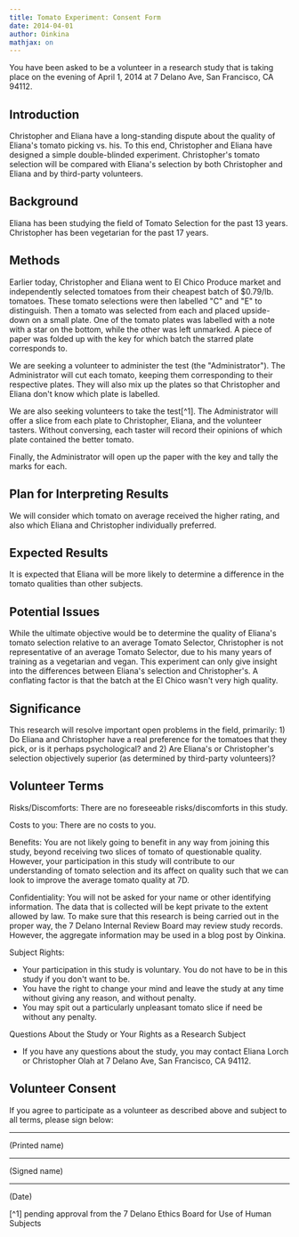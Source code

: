 ```yaml
---
title: Tomato Experiment: Consent Form
date: 2014-04-01
author: Oinkina
mathjax: on
---
```


You have been asked to be a volunteer in a research study that is taking place on the evening of April 1, 2014 at 7 Delano Ave, San Francisco, CA 94112. 

Introduction
-----------------
Christopher and Eliana have a long-standing dispute about the quality of Eliana's tomato picking vs. his. To this end, Christopher and Eliana have designed a simple double-blinded experiment. Christopher's tomato selection will be compared with Eliana's selection by both Christopher and Eliana and by third-party volunteers. 

Background
------------------
Eliana has been studying the field of Tomato Selection for the past 13 years. Christopher has been vegetarian for the past 17 years.

Methods
------------
Earlier today, Christopher and Eliana went to El Chico Produce market and independently selected tomatoes from their cheapest batch of $0.79/lb. tomatoes. These tomato selections were then labelled "C" and "E" to distinguish. Then a tomato was selected from each and placed upside-down on a small plate. One of the tomato plates was labelled with a note with a star on the bottom, while the other was left unmarked. A piece of paper was folded up with the key for which batch the starred plate corresponds to. 

We are seeking a volunteer to administer the test (the "Administrator"). The Administrator will cut each tomato, keeping them corresponding to their respective plates. They will also mix up the plates so that Christopher and Eliana don't know which plate is labelled. 

We are also seeking volunteers to take the test[^1]. The Administrator will offer a slice from each plate to Christopher, Eliana, and the volunteer tasters. Without conversing, each taster will record their opinions of which plate contained the better tomato. 

Finally, the Administrator will open up the paper with the key and tally the marks for each. 

Plan for Interpreting Results
----------------------------------------
We will consider which tomato on average received the higher rating, and also which Eliana and Christopher individually preferred.

Expected Results
--------------------------
It is expected that Eliana will be more likely to determine a difference in the tomato qualities than other subjects. 

Potential Issues
-----------------------
While the ultimate objective would be to determine the quality of Eliana's tomato selection relative to an average Tomato Selector, Christopher is not representative of an average Tomato Selector, due to his many years of training as a vegetarian and vegan. This experiment can only give insight into the differences between Eliana's selection and Christopher's. A conflating factor is that the batch at the El Chico wasn't very high quality.

Significance
------------------
This research will resolve important open problems in the field, primarily: 1) Do Eliana and Christopher have a real preference for the tomatoes that they pick, or is it perhaps psychological? and 2) Are Eliana's or Christopher's selection objectively superior (as determined by third-party volunteers)?

Volunteer Terms
-------------------------

Risks/Discomforts:
There are no foreseeable risks/discomforts in this study.

Costs to you:
There are no costs to you.

Benefits: 
You are not likely going to benefit in any way from joining this study, beyond receiving two slices of tomato of questionable quality. However, your participation in this study will contribute to our understanding of tomato selection and its affect on quality such that we can look to improve the average tomato quality at 7D.

Confidentiality:
You will not be asked for your name or other identifying information. The data that is collected will be kept private to the extent allowed by law. To make sure that this research is being carried out in the proper way, the 7 Delano Internal Review Board may review study records. However, the aggregate information may be used in a blog post by Oinkina.

Subject Rights:
* Your participation in this study is voluntary. You do not have to be in this study if you don't want to be.
* You have the right to change your mind and leave the study at any time without giving any reason, and without penalty. 
* You may spit out a particularly unpleasant tomato slice if need be without any penalty.

Questions About the Study or Your Rights as a Research Subject
* If you have any questions about the study, you may contact Eliana Lorch or Christopher Olah at 7 Delano Ave, San Francisco, CA 94112.


Volunteer Consent
-----------------------

If you agree to participate as a volunteer as described above and subject to all terms, please sign below:

___________________________
(Printed name)

___________________________
(Signed name)

___________________________
(Date)



[^1] pending approval from the 7 Delano Ethics Board for Use of Human Subjects